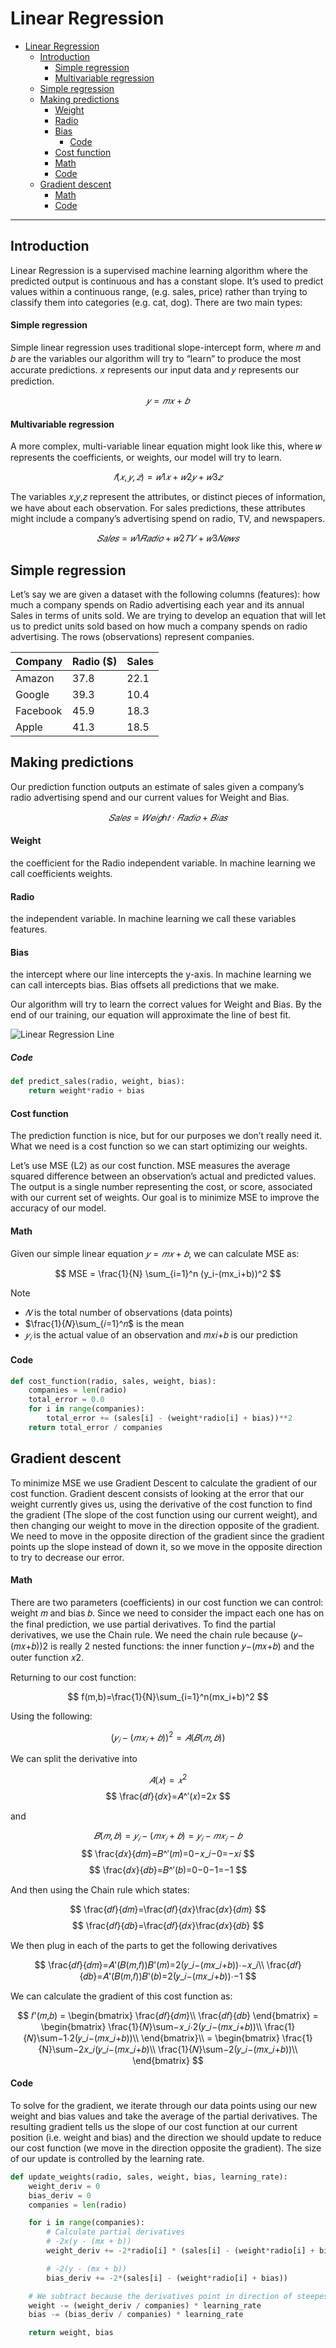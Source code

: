 # Linear Regression

- [Linear Regression](#linear-regression)
  - [Introduction](#introduction)
      - [Simple regression](#simple-regression)
      - [Multivariable regression](#multivariable-regression)
  - [Simple regression](#simple-regression-1)
  - [Making predictions](#making-predictions)
      - [Weight](#weight)
      - [Radio](#radio)
      - [Bias](#bias)
        - [Code](#code)
      - [Cost function](#cost-function)
      - [Math](#math)
      - [Code](#code-1)
  - [Gradient descent](#gradient-descent)
      - [Math](#math-1)
      - [Code](#code-2)
---
## Introduction

Linear Regression is a supervised machine learning algorithm where the predicted output is continuous and has a constant slope. It’s used to predict values within a continuous range, (e.g. sales, price) rather than trying to classify them into categories (e.g. cat, dog). There are two main types:

#### Simple regression

Simple linear regression uses traditional slope-intercept form, where 𝑚 and 𝑏 are the variables our algorithm will try to “learn” to produce the most accurate predictions. 𝑥 represents our input data and 𝑦 represents our prediction.

$$ 𝑦 = 𝑚𝑥 + 𝑏 $$

#### Multivariable regression

A more complex, multi-variable linear equation might look like this, where 𝑤 represents the coefficients, or weights, our model will try to learn.

$$ 𝑓(𝑥,𝑦,𝑧) = 𝑤1𝑥 + 𝑤2𝑦 + 𝑤3𝑧 $$

The variables 𝑥,𝑦,𝑧 represent the attributes, or distinct pieces of information, we have about each observation. For sales predictions, these attributes might include a company’s advertising spend on radio, TV, and newspapers.

$$ 𝑆𝑎𝑙𝑒𝑠 = 𝑤1𝑅𝑎𝑑𝑖𝑜 + 𝑤2𝑇𝑉 + 𝑤3𝑁𝑒𝑤𝑠 $$

## Simple regression

Let’s say we are given a dataset with the following columns (features): how much a company spends on Radio advertising each year and its annual Sales in terms of units sold. We are trying to develop an equation that will let us to predict units sold based on how much a company spends on radio advertising. The rows (observations) represent companies.

| Company | Radio ($) |	Sales |
|---|---|---|
| Amazon | 37.8	| 22.1 |
| Google | 39.3 | 10.4 |
| Facebook | 45.9 | 18.3 |
| Apple | 41.3 | 18.5 |

## Making predictions

Our prediction function outputs an estimate of sales given a company’s radio advertising spend and our current values for Weight and Bias.

$$ 𝑆𝑎𝑙𝑒𝑠 = 𝑊𝑒𝑖𝑔ℎ𝑡 ⋅ 𝑅𝑎𝑑𝑖𝑜 + 𝐵𝑖𝑎𝑠 $$

#### Weight
the coefficient for the Radio independent variable. In machine learning we call coefficients weights.

#### Radio
the independent variable. In machine learning we call these variables features.

#### Bias
the intercept where our line intercepts the y-axis. In machine learning we can call intercepts bias. Bias offsets all predictions that we make.

Our algorithm will try to learn the correct values for Weight and Bias. By the end of our training, our equation will approximate the line of best fit.

![Linear Regression Line](../images/linear_regression_line_intro.webp)

##### Code
```py
def predict_sales(radio, weight, bias):
    return weight*radio + bias
```

#### Cost function

The prediction function is nice, but for our purposes we don’t really need it. What we need is a cost function so we can start optimizing our weights.

Let’s use MSE (L2) as our cost function. MSE measures the average squared difference between an observation’s actual and predicted values. The output is a single number representing the cost, or score, associated with our current set of weights. Our goal is to minimize MSE to improve the accuracy of our model.

#### Math

Given our simple linear equation $𝑦 = 𝑚𝑥 + 𝑏$, we can calculate MSE as:

$$ MSE = \frac{1}{N} \sum_{i=1}^n (y_i-(mx_i+b))^2 $$

Note
  - $𝑁$ is the total number of observations (data points)
  - $\frac{1}{𝑁}\sum_{𝑖=1}^𝑛$ is the mean
  - $𝑦_𝑖$ is the actual value of an observation and 𝑚𝑥𝑖+𝑏 is our prediction

#### Code
```py
def cost_function(radio, sales, weight, bias):
    companies = len(radio)
    total_error = 0.0
    for i in range(companies):
        total_error += (sales[i] - (weight*radio[i] + bias))**2
    return total_error / companies
```

## Gradient descent

To minimize MSE we use Gradient Descent to calculate the gradient of our cost function. Gradient descent consists of looking at the error that our weight currently gives us, using the derivative of the cost function to find the gradient (The slope of the cost function using our current weight), and then changing our weight to move in the direction opposite of the gradient. We need to move in the opposite direction of the gradient since the gradient points up the slope instead of down it, so we move in the opposite direction to try to decrease our error.

#### Math

There are two parameters (coefficients) in our cost function we can control: weight 𝑚 and bias 𝑏. Since we need to consider the impact each one has on the final prediction, we use partial derivatives. To find the partial derivatives, we use the Chain rule. We need the chain rule because (𝑦−(𝑚𝑥+𝑏))2 is really 2 nested functions: the inner function 𝑦−(𝑚𝑥+𝑏) and the outer function 𝑥2.

Returning to our cost function:

$$  f(m,b)=\frac{1}{N}\sum_{i=1}^n(mx_i+b)^2 $$

Using the following:

$$ (𝑦_𝑖−(𝑚𝑥_𝑖+𝑏))^2=𝐴(𝐵(𝑚,𝑏)) $$

We can split the derivative into

$$ 𝐴(𝑥)=𝑥^2 $$
$$ \frac{𝑑𝑓}{𝑑𝑥}=𝐴^′(𝑥)=2𝑥 $$

and

$$ 𝐵(𝑚,𝑏)=𝑦_𝑖−(𝑚𝑥_𝑖+𝑏)=𝑦_𝑖−𝑚𝑥_𝑖−𝑏 $$
$$ \frac{𝑑𝑥}{𝑑𝑚}=𝐵^′(𝑚)=0−𝑥_𝑖−0=−𝑥𝑖 $$ 
$$ \frac{𝑑𝑥}{𝑑𝑏}=𝐵^′(𝑏)=0−0−1=−1 $$

And then using the Chain rule which states:

$$ \frac{𝑑𝑓}{𝑑𝑚}=\frac{𝑑𝑓}{𝑑𝑥}\frac{𝑑𝑥}{𝑑𝑚} $$
$$ \frac{𝑑𝑓}{𝑑𝑏}=\frac{𝑑𝑓}{𝑑𝑥}\frac{𝑑𝑥}{𝑑𝑏} $$

We then plug in each of the parts to get the following derivatives

$$ 
\frac{𝑑𝑓}{𝑑𝑚}=𝐴'(𝐵(𝑚,𝑓))𝐵'(𝑚)=2(𝑦_𝑖−(𝑚𝑥_𝑖+𝑏))⋅−𝑥_𝑖\\
\frac{𝑑𝑓}{𝑑𝑏}=𝐴'(𝐵(𝑚,𝑓))𝐵'(𝑏)=2(𝑦_𝑖−(𝑚𝑥_𝑖+𝑏))⋅−1
$$

We can calculate the gradient of this cost function as:

$$
𝑓'(𝑚,𝑏) =
    \begin{bmatrix}
        \frac{𝑑𝑓}{𝑑𝑚}\\
        \frac{𝑑𝑓}{𝑑𝑏}    
    \end{bmatrix}
    =
    \begin{bmatrix}
        \frac{1}{𝑁}\sum−𝑥_𝑖⋅2(𝑦_𝑖−(𝑚𝑥_𝑖+𝑏))\\
        \frac{1}{𝑁}\sum−1⋅2(𝑦_𝑖−(𝑚𝑥_𝑖+𝑏))\\
    \end{bmatrix}\\
    =
    \begin{bmatrix}
        \frac{1}{N}\sum−2𝑥_𝑖(𝑦_𝑖−(𝑚𝑥_𝑖+𝑏)\\
        \frac{1}{𝑁}\sum−2(𝑦_𝑖−(𝑚𝑥_𝑖+𝑏))\\
    \end{bmatrix}
$$

#### Code

To solve for the gradient, we iterate through our data points using our new weight and bias values and take the average of the partial derivatives. The resulting gradient tells us the slope of our cost function at our current position (i.e. weight and bias) and the direction we should update to reduce our cost function (we move in the direction opposite the gradient). The size of our update is controlled by the learning rate.
```py
def update_weights(radio, sales, weight, bias, learning_rate):
    weight_deriv = 0
    bias_deriv = 0
    companies = len(radio)

    for i in range(companies):
        # Calculate partial derivatives
        # -2x(y - (mx + b))
        weight_deriv += -2*radio[i] * (sales[i] - (weight*radio[i] + bias))

        # -2(y - (mx + b))
        bias_deriv += -2*(sales[i] - (weight*radio[i] + bias))

    # We subtract because the derivatives point in direction of steepest ascent
    weight -= (weight_deriv / companies) * learning_rate
    bias -= (bias_deriv / companies) * learning_rate

    return weight, bias
```